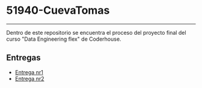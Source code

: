 ﻿# 51940-CuevaTomas
---
Dentro de este repositorio se encuentra el proceso del proyecto final del curso "Data Engineering flex" de Coderhouse.

## Entregas
-  [Entrega nr1](entrega1/Entrega_1.md)
-  [Entrega nr2](entrega2/Entrega_2.md)
